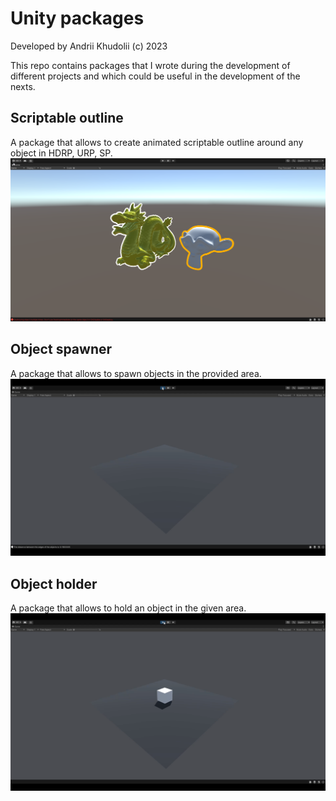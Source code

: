 # Unity packages

Developed by Andrii Khudolii (с) 2023

This repo contains packages that I wrote during the development of different projects and which could be useful in the development of the nexts. 

## Scriptable outline
A package that allows to create animated scriptable outline around any object in HDRP, URP, SP.
![](https://github.com/khudolia/unity-packages/blob/main/Assets/Media/ScriptableOutline.png)

## Object spawner
A package that allows to spawn objects in the provided area.
![](https://github.com/khudolia/unity-packages/blob/main/Assets/Media/ObjectSpawner.gif)

## Object holder
A package that allows to hold an object in the given area.
![](https://github.com/khudolia/unity-packages/blob/main/Assets/Media/ObjectHolder.gif)
